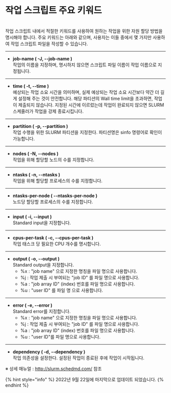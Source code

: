 # 작업 스크립트 주요 키워드

\
작업 스크립트 내에서 적절한 키워드를 사용하여 원하는 작업을 위한 자원 할당 방법을 명시해야 합니다. 주요 키워드는 아래와 같으며, 사용자는 이들 중에서 몇 가지만 사용하여 작업 스크립트 파일을 작성할 수 있습니다.

***

* **job-name ( -J, --job-name )**\
  작업의 이름을 지정하며, 명시하지 않으면 스크립트 파일 이름이 작업 이름으로 지정됩니다.

***

* **time ( -t, --time )**\
  예상되는 작업 소요 시간을 의미하며, 실제 예상되는 작업 소요 시간보다 약간 더 길게 설정해 주는 것이 안전합니다. 해당 파티션의 Wall time limit을 초과하면, 작업이 제출되지 않습니다. 지정된 시간에 이르렀는데 작업이 완료되지 않으면 SLURM 스케줄러가 작업을 강제 종료시킵니다.

***

* **partition ( -p, --partition )**\
  작업 수행을 위한 SLURM 파티션을 지정한다. 파티션명은 sinfo 명령어로 확인이 가능합니다.

***

* **nodes ( -N, --nodes )**\
  작업을 위해 할당할 노드의 수를 지정합니다.

***

* **ntasks ( -n, --ntasks )**\
  작업을 위해 할당할 프로세스의 수를 지정합니다.

***

* **ntasks-per-node ( --ntasks-per-node )**\
  노드당 할당할 프로세스의 수를 지정합니다.

***

* **input ( -i, --input )**\
  Standard input을 지정합니다.

***

* **cpus-per-task ( -c, --cpus-per-task )**\
  작업 태스크 당 필요한 CPU 개수를 명시합니다.

***

* **output ( -o, --output )**\
  Standard output을 지정합니다.
  * %x : "job name" 으로 지정한 명칭을 파일 명으로 사용합니다.
  * %j : 작업 제출 시 부여되는 "job ID" 를 파일 명으로 사용합니다.
  * %a : "job array ID" (index) 번호를 파일 명으로 사용합니다.
  * %u : "user ID" 를 파일 명 으로 사용합니다.

***

* **error ( -e, --error )**\
  Standard error를 지정합니다.
  * %x : "job name" 으로 지정한 명칭을 파일 명으로 사용합니다.
  * %j : 작업 제출 시 부여되는 "job ID" 를 파일 명으로 사용합니다.
  * %a : "job array ID" (index) 번호를 파일 명으로 사용합니다.
  * %u : "user ID"를 파일 명으로 사용합니다.

***

* **dependency ( -d, --dependency )**\
  작업 의존성을 설정한다. 설정된 작업이 종료된 후에 작업이 시작됩니다.



※ 상세 매뉴얼 : http://slurm.schedmd.com/ 참조

{% hint style="info" %}
2022년 9월 22일에 마지막으로 업데이트 되었습니다.
{% endhint %}
